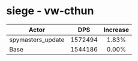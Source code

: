 # siege - vw-cthun
| Actor | DPS | Increase |
|---|:---:|:---:|
|spymasters_update|1572494|1.83%|
|Base|1544186|0.00%|
